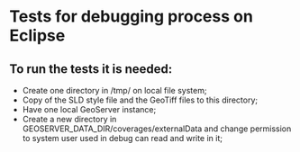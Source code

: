 # Tests for debugging process on Eclipse

## To run the tests it is needed:
- Create one directory in /tmp/<new dir> on local file system;
- Copy of the SLD style file and the GeoTiff files to this directory;
- Have one local GeoServer instance;
- Create a new directory in GEOSERVER_DATA_DIR/coverages/externalData and change permission to system user used in debug can read and write in it;
